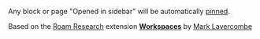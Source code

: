 Any block or page "Opened in sidebar" will be automatically [pinned](https://x.com/RoamResearch/status/1804148729617785076).

Based on the [Roam Research](https://roamresearch.com/) extension **[Workspaces](https://github.com/mlava/workspaces)** by [Mark Lavercombe](https://github.com/mlava) 
